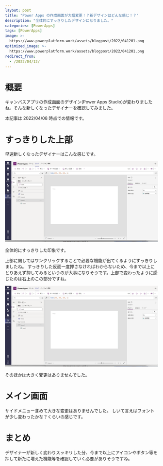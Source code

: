 ```yaml
---
layout: post
title: "Power Apps の作成画面が大幅変更！？新デザインはどんな感じ！？"
description: "全体的にすっきりしたデザインになりました。"
categories: [PowerApps]
tags: [PowerApps]
image: >-
  https://www.powerplatform.work/assets/blogpost/2022/041201.png
optimized_image: >-
  https://www.powerplatform.work/assets/blogpost/2022/041201.png
redirect_from:
  - /2022/04/12/
---
```


#  概要

キャンバスアプリの作成画面のデザイン(Power Apps Studio)が変わりましたね。そんな新しくなったデザイナーを確認してみました。

本記事は 2022/04/08 時点での情報です。



# すっきりした上部

早速新しくなったデザイナーはこんな感じです。

<img src="/assets/blogpost/2022/041201.png"/><br/>

全体的にすっきりした印象です。


上部に関してはワンクリックすることで必要な機能が出てくるようにすっきりしましたね。
すっきりした反面一度押さなければわからないため、今まで以上にとりあえず押してみるというのが大事になりそうです。上部で変わったように感じたのは右上のこの部分ですね。


<img src="/assets/blogpost/2022/041201.png"/><br/>

そのほかは大きく変更はありませんでした。


# メイン画面

サイドメニュー含めて大きな変更はありませんでした。
しいて言えばフォントが少し変わったかな？くらいの感じです。



# まとめ

デザイナーが新しく変わりスッキリした分、今まで以上にアイコンやボタン等を押して新たに増えた機能等を確認していく必要がありそうですね。

